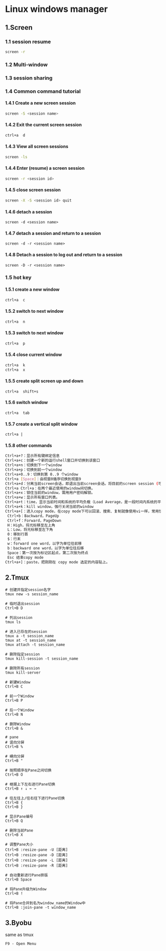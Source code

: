 # Linux windows manager

## 1.Screen

### 1.1 session resume

```bash
screen -r
```

### 1.2 Multi-window

### 1.3 session sharing

### 1.4 Common command tutorial

#### 1.4.1 Create a new screen session

```bash
screen -S <session name>
```

#### 1.4.2 Exit the current screen session

```bash
ctrl+a  d
```

#### 1.4.3 View all screen sessions

```bash
screen -ls
```

#### 1.4.4 Enter (resume) a screen session

```bash
screen -r <session id>
```

#### 1.4.5 close screen session

```bash
screen -X -S <session id> quit
```

#### 1.4.6 detach a session

```
screen -d <session name>
```

#### 1.4.7 detach a session and return to a session

```
screen -d -r <session name>
```

#### 1.4.8 Detach a session to log out and return to a session

```
screen -D -r <session name>
```

### 1.5 hot key

#### 1.5.1 create a new window

```bash
ctrl+a  c
```

#### 1.5.2 switch to next window

```bash
ctrl+a  n
```

#### 1.5.3 switch to next window

```bash
ctrl+a  p
```

#### 1.5.4 close current window

```bash
ctrl+a  k
ctrl+a  x
```

#### 1.5.5 create split screen up and down

```
ctrl+a  shift+s
```

#### 1.5.6 switch window

```
ctrl+a  tab
```

#### 1.5.7 create a vertical split window

```
ctrl+a |
```

#### 1.5.8 other commands

```bash
Ctrl+a+?：显示所有键绑定信息
Ctrl+a+c：创建一个新的运行shell窗口并切换到该窗口
Ctrl+a+n：切换到下一个window
Ctrl+a+p：切换到前一个window
Ctrl+a+0..9：切换到第 0..9 个window
Ctrl+a [Space]：由视窗0循序切换到视窗9 
Ctrl+a+d：分离当前screen会话，即退出当前screen会话。将目前的screen session (可能含有多个 windows) 丢到后台执行，并会回到还没进 screen 时的状态，此时在 screen session 里，每个 window 内运行的 process (无论是前台/后台)都在继续执行，即使 logout 也不影响。Ctrl+a+z -> 把当前session放到后台执行，用 shell 的 fg 命令则可回去。
Ctrl+a Ctrl+a：在两个最近使用的window间切换。
Ctrl+a+x：锁住当前的window，需用用户密码解锁。
Ctrl+a+w：显示所有窗口列表。
Ctrl+a+t：time，显示当前时间和系统的平均负载（Load Average，是一段时间内系统的平均负载，这个一段时间一般取1分钟、5分钟、15分钟）。
Ctrl+a+k：kill window，强行关闭当前的window
Ctrl+a+[：进入copy mode，在copy mode下可以回滚、搜索、复制就像使用vi一样，常用快捷键有： 
 Ctrl+b：Backward，PageUp
 Ctrl+f：Forward，PageDown 
 H：High，将光标移至左上角
 L：Low，将光标移至左下角
 0：移到行首
 $：行末
 w：forward one word，以字为单位往前移
 b：backward one word，以字为单位往后移
 Space：第一次按为标记区起点，第二次按为终点
 Esc 结束copy mode
Ctrl+a+]：paste，把刚刚在 copy mode 选定的内容贴上。
```

## 2.Tmux

```
# 创建并指定session名字
tmux new -s session_name

# 临时退出session
Ctrl+B D

# 列出session
tmux ls

# 进入已存在的session
tmux a -t session_name
tmux at -t session_name
tmux attach -t session_name

# 删除指定session
tmux kill-session -t session_name

# 删除所有session
tmux kill-server

# 新建Window
Ctrl+B C

# 前一个Window
Ctrl+B P

# 后一个Window
Ctrl+B N

# 删除Window
Ctrl+B &

# pane
# 竖向分屏
Ctrl+B %

# 横向分屏
Ctrl+B "

# 按照顺序在Pane之间切换
Ctrl+B O

# 根据上下左右进行Pane切换
Ctrl+B ↑ ↓ ← →

# 往左往上/往右往下进行Pane切换
Ctrl+B {
Ctrl+B }

# 显示Pane编号
Ctrl+B Q

# 删除当前Pane
Ctrl+B X

# 调整Pane大小
Ctrl+B :resize-pane -U [距离]
Ctrl+B :resize-pane -D [距离]
Ctrl+B :resize-pane -L [距离]
Ctrl+B :resize-pane -R [距离]

# 自动重新进行Pane排版
Ctrl+B Space

# 将Pane升级为Window
Ctrl+B !

# 将Pane合并到名为window_name的Window中
Ctrl+B :join-pane -t window_name
```

## 3.Byobu

same as tmux

```
F9 - Open Menu
```
